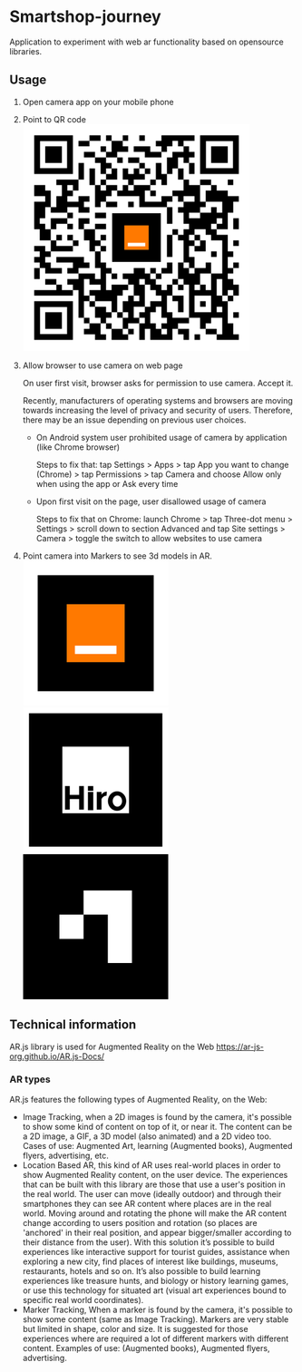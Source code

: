 # Smartshop-journey

Application to experiment with web ar functionality based on opensource libraries.

## Usage

1. Open camera app on your mobile phone
2. Point to QR code
    <br>
    <img src="assets/qr-code.png" width="400" height="400">
3. Allow browser to use camera on web page

    On user first visit, browser asks for permission to use camera. Accept it.

    Recently, manufacturers of operating systems and browsers are moving towards increasing the level of privacy and security of users. Therefore, there may be an issue depending on previous user choices. 
    - On Android system user prohibited usage of camera by application (like Chrome browser)

        Steps to fix that:
        tap Settings > Apps > tap App you want to change (Chrome) > tap Permissions > tap Camera and choose Allow only when using the app or Ask every time

    - Upon first visit on the page, user disallowed usage of camera

        Steps to fix that on Chrome:
        launch Chrome > tap Three-dot menu > Settings > scroll down to section Advanced and tap Site settings > Camera > toggle the switch to allow websites to use camera 

4. Point camera into Markers to see 3d models in AR.
    <br>
    <img src="assets/pattern-index.png" width="256" height="256">
    <img src="assets/hiro.png" width="256" height="256">
    <img src="assets/marker-barcode-5.png" width="256" height="256">
    



## Technical information

AR.js library is used for Augmented Reality on the Web
https://ar-js-org.github.io/AR.js-Docs/

### AR types

AR.js features the following types of Augmented Reality, on the Web:
<ul>
    <li>
        Image Tracking, when a 2D images is found by the camera, it's possible to show some kind of content on top of it, or near it. The content can be a 2D image, a GIF, a 3D model (also animated) and a 2D video too. Cases of use: Augmented Art, learning (Augmented books), Augmented flyers, advertising, etc.
    </li>
    <li>
        Location Based AR, this kind of AR uses real-world places in order to show Augmented Reality content, on the user device. The experiences that can be built with this library are those that use a user's position in the real world. The user can move (ideally outdoor) and through their smartphones they can see AR content where places are in the real world. Moving around and rotating the phone will make the AR content change according to users position and rotation (so places are 'anchored' in their real position, and appear bigger/smaller according to their distance from the user). With this solution it’s possible to build experiences like interactive support for tourist guides, assistance when exploring a new city, find places of interest like buildings, museums, restaurants, hotels and so on. It’s also possible to build learning experiences like treasure hunts, and biology or history learning games, or use this technology for situated art (visual art experiences bound to specific real world coordinates).
    </li>
    <li>
        Marker Tracking, When a marker is found by the camera, it's possible to show some content (same as Image Tracking). Markers are very stable but limited in shape, color and size. It is suggested for those experiences where are required a lot of different markers with different content. Examples of use: (Augmented books), Augmented flyers, advertising.
    </li>
</ul>




